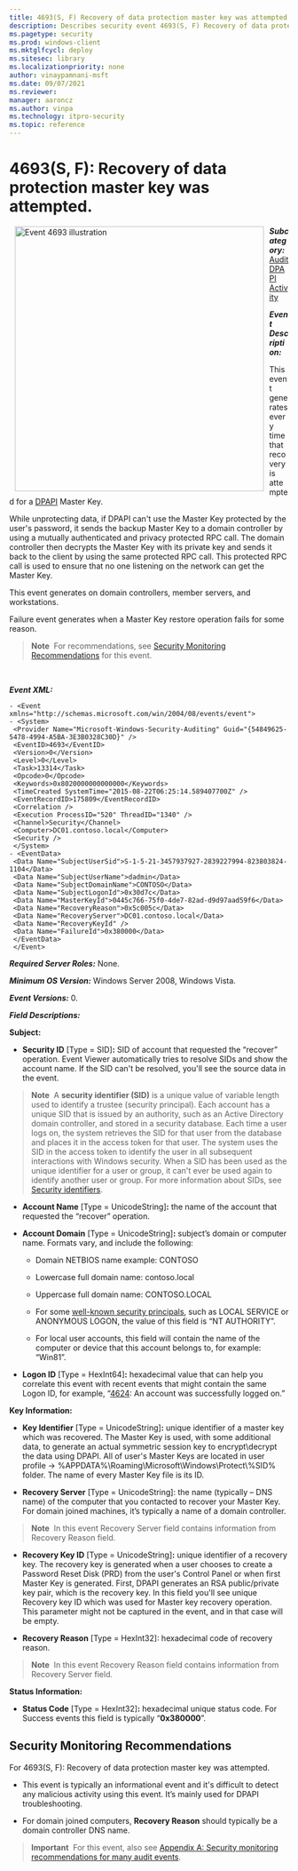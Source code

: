 ```yaml
---
title: 4693(S, F) Recovery of data protection master key was attempted. 
description: Describes security event 4693(S, F) Recovery of data protection master key was attempted.
ms.pagetype: security
ms.prod: windows-client
ms.mktglfcycl: deploy
ms.sitesec: library
ms.localizationpriority: none
author: vinaypamnani-msft
ms.date: 09/07/2021
ms.reviewer: 
manager: aaroncz
ms.author: vinpa
ms.technology: itpro-security
ms.topic: reference
---
```


# 4693(S, F): Recovery of data protection master key was attempted.


<img src="images/event-4693.png" alt="Event 4693 illustration" width="449" height="477" hspace="10" align="left" />

***Subcategory:***&nbsp;[Audit DPAPI Activity](audit-dpapi-activity.md)

***Event Description:***

This event generates every time that recovery is attempted for a [DPAPI](/previous-versions/ms995355(v=msdn.10)) Master Key.

While unprotecting data, if DPAPI can't use the Master Key protected by the user's password, it sends the backup Master Key to a domain controller by using a mutually authenticated and privacy protected RPC call. The domain controller then decrypts the Master Key with its private key and sends it back to the client by using the same protected RPC call. This protected RPC call is used to ensure that no one listening on the network can get the Master Key.

This event generates on domain controllers, member servers, and workstations.

Failure event generates when a Master Key restore operation fails for some reason.

> **Note**&nbsp;&nbsp;For recommendations, see [Security Monitoring Recommendations](#security-monitoring-recommendations) for this event.

<br clear="all">

***Event XML:***
```
- <Event xmlns="http://schemas.microsoft.com/win/2004/08/events/event">
- <System>
 <Provider Name="Microsoft-Windows-Security-Auditing" Guid="{54849625-5478-4994-A5BA-3E3B0328C30D}" /> 
 <EventID>4693</EventID> 
 <Version>0</Version> 
 <Level>0</Level> 
 <Task>13314</Task> 
 <Opcode>0</Opcode> 
 <Keywords>0x8020000000000000</Keywords> 
 <TimeCreated SystemTime="2015-08-22T06:25:14.589407700Z" /> 
 <EventRecordID>175809</EventRecordID> 
 <Correlation /> 
 <Execution ProcessID="520" ThreadID="1340" /> 
 <Channel>Security</Channel> 
 <Computer>DC01.contoso.local</Computer> 
 <Security /> 
 </System>
- <EventData>
 <Data Name="SubjectUserSid">S-1-5-21-3457937927-2839227994-823803824-1104</Data> 
 <Data Name="SubjectUserName">dadmin</Data> 
 <Data Name="SubjectDomainName">CONTOSO</Data> 
 <Data Name="SubjectLogonId">0x30d7c</Data> 
 <Data Name="MasterKeyId">0445c766-75f0-4de7-82ad-d9d97aad59f6</Data> 
 <Data Name="RecoveryReason">0x5c005c</Data> 
 <Data Name="RecoveryServer">DC01.contoso.local</Data> 
 <Data Name="RecoveryKeyId" /> 
 <Data Name="FailureId">0x380000</Data> 
 </EventData>
 </Event>

```

***Required Server Roles:*** None.

***Minimum OS Version:*** Windows Server 2008, Windows Vista.

***Event Versions:*** 0.

***Field Descriptions:***

**Subject:**

-   **Security ID** \[Type = SID\]**:** SID of account that requested the “recover” operation. Event Viewer automatically tries to resolve SIDs and show the account name. If the SID can't be resolved, you'll see the source data in the event.

> **Note**&nbsp;&nbsp;A **security identifier (SID)** is a unique value of variable length used to identify a trustee (security principal). Each account has a unique SID that is issued by an authority, such as an Active Directory domain controller, and stored in a security database. Each time a user logs on, the system retrieves the SID for that user from the database and places it in the access token for that user. The system uses the SID in the access token to identify the user in all subsequent interactions with Windows security. When a SID has been used as the unique identifier for a user or group, it can't ever be used again to identify another user or group. For more information about SIDs, see [Security identifiers](/windows/access-protection/access-control/security-identifiers).

-   **Account Name** \[Type = UnicodeString\]**:** the name of the account that requested the “recover” operation.

-   **Account Domain** \[Type = UnicodeString\]**:** subject’s domain or computer name. Formats vary, and include the following:

    -   Domain NETBIOS name example: CONTOSO

    -   Lowercase full domain name: contoso.local

    -   Uppercase full domain name: CONTOSO.LOCAL

    -   For some [well-known security principals](/windows/security/identity-protection/access-control/security-identifiers), such as LOCAL SERVICE or ANONYMOUS LOGON, the value of this field is “NT AUTHORITY”.

    -   For local user accounts, this field will contain the name of the computer or device that this account belongs to, for example: “Win81”.

-   **Logon ID** \[Type = HexInt64\]**:** hexadecimal value that can help you correlate this event with recent events that might contain the same Logon ID, for example, “[4624](event-4624.md): An account was successfully logged on.”

**Key Information:**

-   **Key Identifier** \[Type = UnicodeString\]**:** unique identifier of a master key which was recovered. The Master Key is used, with some additional data, to generate an actual symmetric session key to encrypt\\decrypt the data using DPAPI. All of user's Master Keys are located in user profile -&gt; %APPDATA%\\Roaming\\Microsoft\\Windows\\Protect\\%SID% folder. The name of every Master Key file is its ID.

-   **Recovery Server** \[Type = UnicodeString\]: the name (typically – DNS name) of the computer that you contacted to recover your Master Key. For domain joined machines, it’s typically a name of a domain controller.

> **Note**&nbsp;&nbsp;In this event Recovery Server field contains information from Recovery Reason field.

-   **Recovery Key ID** \[Type = UnicodeString\]**:** unique identifier of a recovery key. The recovery key is generated when a user chooses to create a Password Reset Disk (PRD) from the user's Control Panel or when first Master Key is generated. First, DPAPI generates an RSA public/private key pair, which is the recovery key. In this field you'll see unique Recovery key ID which was used for Master key recovery operation. This parameter might not be captured in the event, and in that case will be empty.

-   **Recovery Reason** \[Type = HexInt32\]: hexadecimal code of recovery reason.

> **Note**&nbsp;&nbsp;In this event Recovery Reason field contains information from Recovery Server field.

**Status Information:**

-   **Status Code** \[Type = HexInt32\]**:** hexadecimal unique status code. For Success events this field is typically “**0x380000**”.

## Security Monitoring Recommendations

For 4693(S, F): Recovery of data protection master key was attempted.

-   This event is typically an informational event and it's difficult to detect any malicious activity using this event. It’s mainly used for DPAPI troubleshooting.

-   For domain joined computers, **Recovery Reason** should typically be a domain controller DNS name.

> **Important**&nbsp;&nbsp;For this event, also see [Appendix A: Security monitoring recommendations for many audit events](appendix-a-security-monitoring-recommendations-for-many-audit-events.md).
